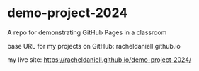 # demo-project-2024
A repo for demonstrating GitHub Pages in a classroom

base URL for my projects on GitHub:
 racheldaniell.github.io

my live site:  https://racheldaniell.github.io/demo-project-2024/ 

